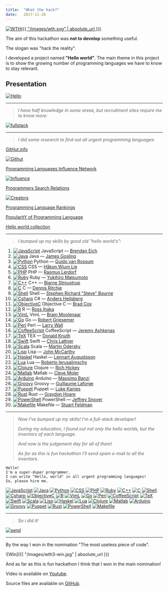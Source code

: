 ```yaml
---
title:  "What the hack?"
date:   2017-11-26
---
```

[![WTH]({{ "/images/wth.svg" | absolute_url }})][WTH]

The aim of this hackathon was **not to develop** something useful.

The slogan was "hack the reality".

I developed a project named **"Hello world"**.
The main theme in this project is to show the growing number of programming languages we have to know to stay relevant.

## Presentation

[![Hello](https://github.com/dmlaziuk/helloworld/raw/master/presentation/hello.png)][HelloWorld]

----
>_I have half knowledge in some areas, but recruitment sites require me to know more:_

[![fullstack](https://github.com/dmlaziuk/helloworld/raw/master/presentation/fullstack.png)][fullstack]

----
>_I did some research to find out all urgent programming languages:_

[GitHut.info][Githut]

[![Githut](https://github.com/dmlaziuk/helloworld/raw/master/rank/Githut.png)][Githut]

[Programming Languages Influence Network][Influence]

[![Influence](https://github.com/dmlaziuk/helloworld/raw/master/rank/lang_influence.jpg)][Influence]

[Programmers Search Relations][Creators]

[![Creators](https://github.com/dmlaziuk/helloworld/raw/master/rank/lang_creators.jpg)][Creators]

[Programming Language Rankings](https://dev.by/lenta/tags/рейтинг%20языков%20программирования)

[PopularitY of Programming Language](https://pypl.github.io/PYPL.html)

[Hello world collection](https://helloworldcollection.github.io)

----
>_I bumped up my skills by good old "hello world's":_

1. [![JavaScript](https://github.com/dmlaziuk/helloworld/raw/master/images/JavaScript.png)][JavaScript] JavaScript
 — [Brendan Eich](https://en.wikipedia.org/wiki/Brendan_Eich)
2. [![Java](https://github.com/dmlaziuk/helloworld/raw/master/images/Java.png)][Java] Java
 — [James Gosling](https://en.wikipedia.org/wiki/James_Gosling)
3. [![Python](https://github.com/dmlaziuk/helloworld/raw/master/images/Python.png)][Python] Python
 — [Guido van Rossum](https://en.wikipedia.org/wiki/Guido_van_Rossum)
4. [![CSS](https://github.com/dmlaziuk/helloworld/raw/master/images/CSS.png)][CSS] CSS
 — [Håkon Wium Lie](https://en.wikipedia.org/wiki/Håkon_Wium_Lie)
5. [![PHP](https://github.com/dmlaziuk/helloworld/raw/master/images/PHP.png)][PHP] PHP
 — [Rasmus Lerdorf](https://en.wikipedia.org/wiki/Rasmus_Lerdorf)
6. [![Ruby](https://github.com/dmlaziuk/helloworld/raw/master/images/Ruby.png)][Ruby] Ruby
 — [Yukihiro Matsumoto](https://en.wikipedia.org/wiki/Yukihiro_Matsumoto)
7. [![C++](https://github.com/dmlaziuk/helloworld/raw/master/images/Cpp.png)][Cpp] C++
 — [Bjarne Stroustrup](https://en.wikipedia.org/wiki/Bjarne_Stroustrup)
8. [![C](https://github.com/dmlaziuk/helloworld/raw/master/images/C.png)][C] C
 — [Dennis Ritchie](https://en.wikipedia.org/wiki/Dennis_Ritchie)
9. [![Shell](https://github.com/dmlaziuk/helloworld/raw/master/images/Shell.png)][Shell] Shell
 — [Stephen Richard "Steve" Bourne](https://en.wikipedia.org/wiki/Stephen_R._Bourne)
10. [![Csharp](https://github.com/dmlaziuk/helloworld/raw/master/images/Csharp.png)][Csharp] C#
 — [Anders Hejlsberg](https://en.wikipedia.org/wiki/Anders_Hejlsberg)
11. [![ObjectiveC](https://github.com/dmlaziuk/helloworld/raw/master/images/ObjectiveC.png)][ObjectiveC] Objective C
 — [Brad Cox](https://en.wikipedia.org/wiki/Brad_Cox)
12. [![R](https://github.com/dmlaziuk/helloworld/raw/master/images/R.png)][R] R
 — [Ross Ihaka](https://en.wikipedia.org/wiki/Ross_Ihaka)
13. [![VimL](https://github.com/dmlaziuk/helloworld/raw/master/images/VimL.png)][VimL] VimL
 — [Bram Moolenaar](https://en.wikipedia.org/wiki/Bram_Moolenaar)
14. [![Go](https://github.com/dmlaziuk/helloworld/raw/master/images/Go.png)][Go] Go
 — [Robert Griesemer](https://github.com/griesemer)
15. [![Perl](https://github.com/dmlaziuk/helloworld/raw/master/images/Perl.png)][Perl] Perl
 — [Larry Wall](https://en.wikipedia.org/wiki/Larry_Wall)
16. [![CoffeeScript](https://github.com/dmlaziuk/helloworld/raw/master/images/CoffeeScript.png)][CoffeeScript] CoffeeScript
 — [Jeremy Ashkenas](https://github.com/jashkenas)
17. [![TeX](https://github.com/dmlaziuk/helloworld/raw/master/images/TEX.png)][TeX] TEX
 — [Donald Knuth](https://en.wikipedia.org/wiki/Donald_Knuth)
18. [![Swift](https://github.com/dmlaziuk/helloworld/raw/master/images/Swift.png)][Swift] Swift
 — [Chris Lattner](https://en.wikipedia.org/wiki/Chris_Lattner)
19. [![Scala](https://github.com/dmlaziuk/helloworld/raw/master/images/Scala.png)][Scala] Scala
 — [Martin Odersky](https://en.wikipedia.org/wiki/Martin_Odersky)
20. [![Lisp](https://github.com/dmlaziuk/helloworld/raw/master/images/Lisp.png)][Lisp] Lisp
 — [John McCarthy](https://en.wikipedia.org/wiki/John_McCarthy_(computer_scientist))
21. [![Haskel](https://github.com/dmlaziuk/helloworld/raw/master/images/Haskell.png)][Haskel] Haskel
 — [Lennart Augustsson](https://en.wikipedia.org/wiki/Lennart_Augustsson)
22. [![Lua](https://github.com/dmlaziuk/helloworld/raw/master/images/Lua.png)][Lua] Lua
 — [Roberto Ierusalimschy](https://en.wikipedia.org/wiki/Roberto_Ierusalimschy)
23. [![Clojure](https://github.com/dmlaziuk/helloworld/raw/master/images/Clojure.png)][Clojure] Clojure
 — [Rich Hickey](https://github.com/richhickey)
24. [![Matlab](https://github.com/dmlaziuk/helloworld/raw/master/images/Matlab.png)][Matlab] Matlab
 — [Cleve Moler](https://en.wikipedia.org/wiki/Cleve_Moler)
25. [![Arduino](https://github.com/dmlaziuk/helloworld/raw/master/images/Arduino.png)][Arduino] Arduino
 — [Massimo Banzi](https://www.ted.com/talks/massimo_banzi_how_arduino_is_open_sourcing_imagination)
26. [![Groovy](https://github.com/dmlaziuk/helloworld/raw/master/images/Groovy.png)][Groovy] Groovy
 — [Guillaume Laforge](https://github.com/glaforge)
27. [![Puppet](https://github.com/dmlaziuk/helloworld/raw/master/images/Puppet.png)][Puppet] Puppet
 — [Luke Kanies](https://puppet.com/company/leadership/luke-kanies)
28. [![Rust](https://github.com/dmlaziuk/helloworld/raw/master/images/Rust.png)][Rust] Rust
 — [Graydon Hoare](https://github.com/graydon)
29. [![PowerShell](https://github.com/dmlaziuk/helloworld/raw/master/images/PowerShell.png)][PowerShell] PowerShell
 — [Jeffrey Snover](https://en.wikipedia.org/wiki/Jeffrey_Snover)
30. [![Makefile](https://github.com/dmlaziuk/helloworld/raw/master/images/Makefile.png)][Makefile] Makefile
 — [Stuart Feldman](https://en.wikipedia.org/wiki/Stuart_Feldman)

----
>_Now I've bumped up my skills! I'm a full-stack developer!_
>
>_During my education, I found out not only the hello worlds, but the inventors of each language._
>
>_And now is the judgement day for all of them!_
>
>_As far as this is fun hackathon I'll send spam e-mail to all the inventors._

```
Hello!
I'm a super-duper programmer.
I can write "Hello, world" in all urgent programming languages!
So, please hire me.
```
[![JavaScript](https://github.com/dmlaziuk/helloworld/raw/master/images/JavaScript.png)][JavaScript]
[![Java](https://github.com/dmlaziuk/helloworld/raw/master/images/Java.png)][Java]
[![Python](https://github.com/dmlaziuk/helloworld/raw/master/images/Python.png)][Python]
[![CSS](https://github.com/dmlaziuk/helloworld/raw/master/images/CSS.png)][CSS]
[![PHP](https://github.com/dmlaziuk/helloworld/raw/master/images/PHP.png)][PHP]
[![Ruby](https://github.com/dmlaziuk/helloworld/raw/master/images/Ruby.png)][Ruby]
[![C++](https://github.com/dmlaziuk/helloworld/raw/master/images/Cpp.png)][Cpp]
[![C](https://github.com/dmlaziuk/helloworld/raw/master/images/C.png)][C]
[![Shell](https://github.com/dmlaziuk/helloworld/raw/master/images/Shell.png)][Shell]
[![Csharp](https://github.com/dmlaziuk/helloworld/raw/master/images/Csharp.png)][Csharp]
[![ObjectiveC](https://github.com/dmlaziuk/helloworld/raw/master/images/ObjectiveC.png)][ObjectiveC]
[![R](https://github.com/dmlaziuk/helloworld/raw/master/images/R.png)][R]
[![VimL](https://github.com/dmlaziuk/helloworld/raw/master/images/VimL.png)][VimL]
[![Go](https://github.com/dmlaziuk/helloworld/raw/master/images/Go.png)][Go]
[![Perl](https://github.com/dmlaziuk/helloworld/raw/master/images/Perl.png)][Perl]
[![CoffeeScript](https://github.com/dmlaziuk/helloworld/raw/master/images/CoffeeScript.png)][CoffeeScript]
[![TeX](https://github.com/dmlaziuk/helloworld/raw/master/images/TEX.png)][TeX]
[![Swift](https://github.com/dmlaziuk/helloworld/raw/master/images/Swift.png)][Swift]
[![Scala](https://github.com/dmlaziuk/helloworld/raw/master/images/Scala.png)][Scala]
[![Lisp](https://github.com/dmlaziuk/helloworld/raw/master/images/Lisp.png)][Lisp]
[![Haskel](https://github.com/dmlaziuk/helloworld/raw/master/images/Haskell.png)][Haskel]
[![Lua](https://github.com/dmlaziuk/helloworld/raw/master/images/Lua.png)][Lua]
[![Clojure](https://github.com/dmlaziuk/helloworld/raw/master/images/Clojure.png)][Clojure]
[![Matlab](https://github.com/dmlaziuk/helloworld/raw/master/images/Matlab.png)][Matlab]
[![Arduino](https://github.com/dmlaziuk/helloworld/raw/master/images/Arduino.png)][Arduino]
[![Groovy](https://github.com/dmlaziuk/helloworld/raw/master/images/Groovy.png)][Groovy]
[![Puppet](https://github.com/dmlaziuk/helloworld/raw/master/images/Puppet.png)][Puppet]
[![Rust](https://github.com/dmlaziuk/helloworld/raw/master/images/Rust.png)][Rust]
[![PowerShell](https://github.com/dmlaziuk/helloworld/raw/master/images/PowerShell.png)][PowerShell]
[![Makefile](https://github.com/dmlaziuk/helloworld/raw/master/images/Makefile.png)][Makefile]

----
>_So i did it!_

[![send](https://github.com/dmlaziuk/helloworld/raw/master/presentation/send.png)][HelloWorld]

----
By the way I won in the nomination "The most useless piece of code".

![Win]({{ "/images/wth3-win.jpg" | absolute_url }})

And as far as this is fun hackathon I think that I won in the main nomination!

Video is available on [Youtube][Youtube].

Source files are available on [GitHub][HelloWorld].

[WTH]: http://wth.by
[HelloWorld]: https://github.com/dmlaziuk/helloworld.git
[fullstack]: https://github.com/dmlaziuk/helloworld/blob/master/technologies.html
[Githut]: http://githut.info
[Influence]: http://exploring-data.com/vis/programming-languages-influence-network/
[Creators]: http://exploring-data.com/vis/programmers-search-relations/
[JavaScript]: https://developer.mozilla.org/en-US/docs/Web/JavaScript/Guide/Introduction
[Java]: https://docs.oracle.com/javase/tutorial/getStarted/application/index.html
[Python]: https://wiki.python.org/moin/SimplePrograms
[CSS]: http://www.css3-tutorial.net/introduction/hello-css-world/
[PHP]: https://www.w3schools.com/php/php_syntax.asp
[Ruby]: https://www.ruby-lang.org/en/documentation/quickstart/
[Cpp]: https://en.wikibooks.org/wiki/C%2B%2B_Programming/Examples/Hello_world
[C]: https://en.wikipedia.org/wiki/%22Hello,_World!%22_program
[Shell]: https://www.shellscript.sh/first.html
[Csharp]: https://docs.microsoft.com/en-us/dotnet/csharp/programming-guide/inside-a-program/hello-world-your-first-program
[ObjectiveC]: https://www.journaldev.com/9512/objective-c-hello-world-tutorial
[R]: https://www.r-project.org
[VimL]: http://www.vim.org
[Go]: https://tour.golang.org/welcome/1
[Perl]: https://www.perl.org/learn.html
[CoffeeScript]: http://coffeescript.org
[TeX]: https://www.latex-project.org/about/
[Swift]: https://developer.apple.com/library/content/documentation/Swift/Conceptual/Swift_Programming_Language/GuidedTour.html
[Scala]: https://www.scala-lang.org/documentation/getting-started.html
[Lisp]: https://www.gnu.org/software/emacs/manual/html_node/elisp/index.html
[Haskel]: https://wiki.haskell.org/Haskell_in_5_steps
[Lua]: http://www.lua.org/pil/1.html
[Clojure]: https://clojure.org/about/functional_programming
[Matlab]: https://www.mathworks.com/help/coder/examples/hello-world.html
[Arduino]: https://www.arduino.cc/en/Tutorial/HelloWorld
[Groovy]: http://groovy-lang.org/syntax.html
[Puppet]: https://puppet.com/docs/puppet/5.0/quick_start_helloworld.html
[Rust]: https://doc.rust-lang.org/1.1.0/book/hello-world.html
[PowerShell]: https://technet.microsoft.com/en-us/library/bb963733.aspx
[Makefile]: http://pubs.opengroup.org/onlinepubs/9699919799/utilities/make.html
[Youtube]: https://youtu.be/iN_iqAeTQuI
